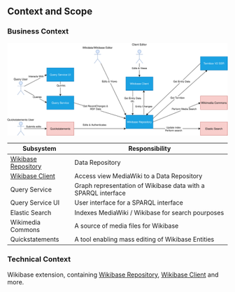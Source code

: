## Context and Scope

### Business Context

![Overall Context](./diagrams/03-business-context.drawio.svg)

| Subsystem                                | Responsibility                                                |
| ---------------------------------------- | ------------------------------------------------------------- |
| [Wikibase Repository](./../WikibaseRepo) | Data Repository                                               |
| [Wikibase Client](./../WikibaseClient)   | Access view MediaWiki to a Data Repository                    |
| Query Service                            | Graph representation of Wikibase data with a SPARQL interface |
| Query Service UI                         | User interface for a SPARQL interface                         |
| Elastic Search                           | Indexes MediaWiki / Wikibase for search pourposes             |
| Wikimedia Commons                        | A source of media files for Wikibase                          |
| Quickstatements                          | A tool enabling mass editing of Wikibase Entities             |

### Technical Context

Wikibase extension, containing [Wikibase Repository](../WikibaseRepo/01-Introduction_and_Goals.md), [Wikibase Client](../WikibaseClient/01-Introduction_and_Goals.md) and more.
